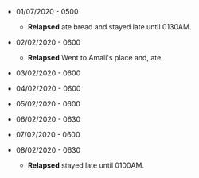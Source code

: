 * 01/07/2020 - 0500  
  * **Relapsed** ate bread and stayed late until 0130AM.

* 02/02/2020 - 0600
  * **Relapsed** Went to Amali's place and, ate.

* 03/02/2020 - 0600
* 04/02/2020 - 0600
* 05/02/2020 - 0600
* 06/02/2020 - 0630
* 07/02/2020 - 0600
* 08/02/2020 - 0630
  * **Relapsed** stayed late until 0100AM.
  
  
